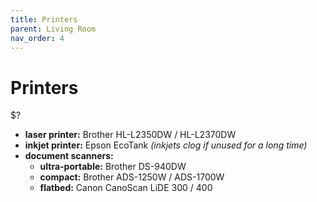 ```yaml
---
title: Printers
parent: Living Room
nav_order: 4
---
```

# Printers

$?

- **laser printer:** Brother HL-L2350DW / HL-L2370DW
- **inkjet printer:** Epson EcoTank *(inkjets clog if unused for a long time)*
- **document scanners:** 
	- **ultra-portable:** Brother DS-940DW
	- **compact:** Brother ADS-1250W / ADS-1700W
	- **flatbed:** Canon CanoScan LiDE 300 / 400
